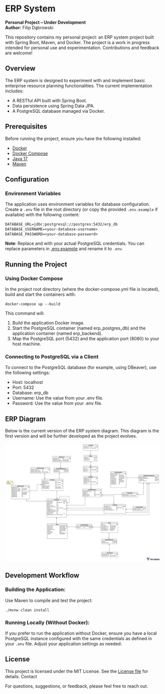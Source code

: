# ERP System

**Personal Project – Under Development**<br>
**Author:** Filip Dąbrowski

This repository contains my personal project: an ERP system project built with Spring Boot, Maven, and Docker. The project is a work in progress intended for personal use and experimentation. Contributions and feedback are welcome!

## Overview

The ERP system is designed to experiment with and implement basic enterprise resource planning functionalities. The current implementation includes:
- A RESTful API built with Spring Boot.
- Data persistence using Spring Data JPA.
- A PostgreSQL database managed via Docker.

## Prerequisites

Before running the project, ensure you have the following installed:
- [Docker](https://docs.docker.com/get-docker/)
- [Docker Compose](https://docs.docker.com/compose/install/)
- [Java 17](https://adoptium.net/)
- [Maven](https://maven.apache.org/install.html)

## Configuration

### Environment Variables

The application uses environment variables for database configuration. Create a `.env` file in the root directory (or copy the provided `.env.example` if available) with the following content:

```env
DATABASE_URL=jdbc:postgresql://postgres:5432/erp_db
DATABASE_USERNAME=<your-database-username>
DATABASE_PASSWORD=<your-database-password>
```
**Note**: Replace <your-database-username> and <your-database-password> with your actual PostgreSQL credentials. You can replace parameters in [.env.example](./.env.example) and rename it to `.env`.

## Running the Project
### Using Docker Compose

In the project root directory (where the docker-compose.yml file is located), build and start the containers with:
```shell
docker-compose up --build
```

This command will:

1. Build the application Docker image.
2. Start the PostgreSQL container (named erp_postgres_db) and the application container (named erp_backend).
3. Map the PostgreSQL port (5432) and the application port (8080) to your host machine.

### Connecting to PostgreSQL via a Client

To connect to the PostgreSQL database (for example, using DBeaver), use the following settings:

* Host: localhost
* Port: 5432
* Database: erp_db
* Username: Use the value from your .env file.
* Password: Use the value from your .env file.

## ERP Diagram

Below is the current version of the ERP system diagram. This diagram is the first version and will be further developed as the project evolves.

![ER Diagram](./src/main/resources/docs/er_diagram.png)

## Development Workflow

### Building the Application:
Use Maven to compile and test the project:
```shell
./mvnw clean install
```

### Running Locally (Without Docker):
If you prefer to run the application without Docker, ensure you have a local PostgreSQL instance configured with the same credentials as defined in your `.env` file. Adjust your application settings as needed.

## License

This project is licensed under the MIT License. See the [License file](./LICENSE) for details.
Contact

For questions, suggestions, or feedback, please feel free to reach out.

